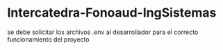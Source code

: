 # Intercatedra-Fonoaud-IngSistemas

se debe solicitar los archivos .env al desarrollador para el correcto funcionamiento del proyecto
